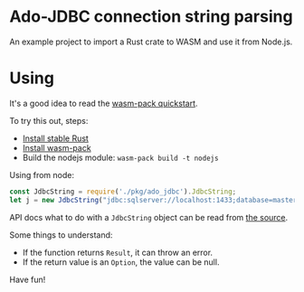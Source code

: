 # Ado-JDBC connection string parsing

An example project to import a Rust crate to WASM and use it from Node.js.

# Using

It's a good idea to read the [wasm-pack
quickstart](https://rustwasm.github.io/wasm-pack/book/quickstart.html).

To try this out, steps:

- [Install stable Rust](https://rustup.rs/)
- [Install wasm-pack](https://rustwasm.github.io/wasm-pack/installer/)
- Build the nodejs module: `wasm-pack build -t nodejs`

Using from node:

``` javascript
const JdbcString = require('./pkg/ado_jdbc').JdbcString;
let j = new JdbcString("jdbc:sqlserver://localhost:1433;database=master;user=SA;password=<YourStrong@Passw0rd>;trustServerCertificate=true;encrypt=DANGER_PLAINTEXT");
```

API docs what to do with a `JdbcString` object can be read from [the source](src/lib.rs).

Some things to understand:

- If the function returns `Result`, it can throw an error.
- If the return value is an `Option`, the value can be null.

Have fun!
